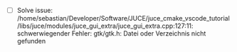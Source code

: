 - [ ] Solve issue: 
    /home/sebastian/Developer/Software/JUCE/juce_cmake_vscode_tutorial/libs/juce/modules/juce_gui_extra/juce_gui_extra.cpp:127:11: schwerwiegender Fehler: gtk/gtk.h: Datei oder Verzeichnis nicht gefunden